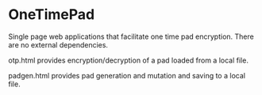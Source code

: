 # OneTimePad
Single page web applications that facilitate one time pad encryption.  There are no external dependencies.

otp.html provides encryption/decryption of a pad loaded from a local file.

padgen.html provides pad generation and mutation and saving to a local file.
